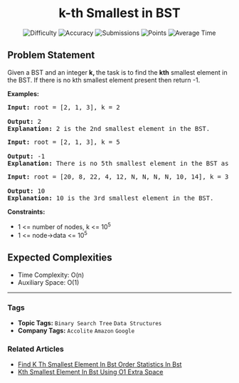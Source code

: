 <h1 align="center">k-th Smallest in BST</h1>

<p align="center">
  <img alt="Difficulty" title="Difficulty" src="https://custom-icon-badges.demolab.com/badge/Difficulty: Medium-1F222E?style=for-the-badge&logoColor=white&logo=fire"/>
  <img alt="Accuracy" title="Accuracy" src="https://custom-icon-badges.demolab.com/badge/Accuracy: 43.53%25-1F222E?style=for-the-badge&logoColor=white&logo=target"/>
  <img alt="Submissions" title="Submissions" src="https://custom-icon-badges.demolab.com/badge/Submissions: 145K+-1F222E?style=for-the-badge&logoColor=white&logo=repo"/>
  <img alt="Points" title="Points" src="https://custom-icon-badges.demolab.com/badge/Points: 4-1F222E?style=for-the-badge&logoColor=white&logo=award"/>
  <img alt="Average Time" title="Average Time" src="https://custom-icon-badges.demolab.com/badge/Average%20Time: 40m-1F222E?style=for-the-badge&logoColor=white&logo=clock"/>
</p>

## Problem Statement

Given a BST and an integer <b>k, </b>the task is to find the <b>kth</b> smallest element in the BST. If there is no kth smallest element present then return -1.

<b>Examples:</b>

<pre><b>Input:</b> root = [2, 1, 3], k = 2
    
<b>Output: </b>2
<b>Explanation:</b> 2 is the 2nd smallest element in the BST.
</pre>

<pre><b>Input:</b> root = [2, 1, 3], k = 5
    
<b>Output: </b>-1
<b>Explanation:</b> There is no 5th smallest element in the BST as the size of BST is 3.
</pre>

<pre><b>Input:</b> root = [20, 8, 22, 4, 12, N, N, N, N, 10, 14], k = 3<br>     <br><b>Output: </b>10
<b>Explanation:</b> 10 is the 3rd smallest element in the BST.</pre>

<b>Constraints:</b><br>

- 1 <= number of nodes, k <= 10<sup>5<br></sup>
- 1 <= node->data <= 10<sup>5</sup><sup><br></sup>

## Expected Complexities
- Time Complexity: O(n)
- Auxiliary Space: O(1)

<hr>

### Tags
- **Topic Tags:** `Binary Search Tree` `Data Structures`
- **Company Tags:** `Accolite` `Amazon` `Google`

### Related Articles
- [Find K Th Smallest Element In Bst Order Statistics In Bst](https://www.geeksforgeeks.org/find-k-th-smallest-element-in-bst-order-statistics-in-bst/)
- [Kth Smallest Element In Bst Using O1 Extra Space](https://www.geeksforgeeks.org/kth-smallest-element-in-bst-using-o1-extra-space/)
